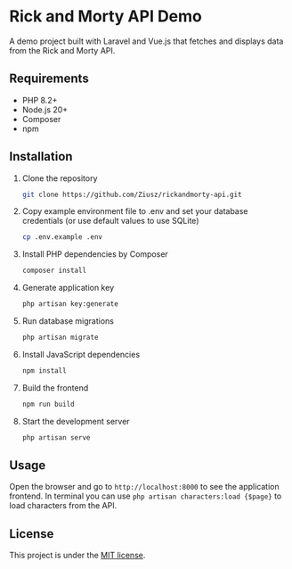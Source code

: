 # Rick and Morty API Demo

A demo project built with Laravel and Vue.js that fetches and displays data from the Rick and Morty API.

## Requirements

- PHP 8.2+
- Node.js 20+
- Composer
- npm

## Installation

1. Clone the repository
   ```bash
   git clone https://github.com/Ziusz/rickandmorty-api.git
   ```

2. Copy example environment file to .env and set your database credentials (or use default values to use SQLite)
   ```bash
   cp .env.example .env
   ```   

3. Install PHP dependencies by Composer
   ```bash
   composer install
   ```

4. Generate application key
   ```bash
   php artisan key:generate
   ```   

5. Run database migrations
   ```bash
   php artisan migrate
   ```

6. Install JavaScript dependencies
   ```bash
   npm install
   ```

7. Build the frontend
   ```bash
   npm run build
   ```

8. Start the development server
   ```bash
   php artisan serve
   ```

## Usage

Open the browser and go to `http://localhost:8000` to see the application frontend.
In terminal you can use `php artisan characters:load {$page}` to load characters from the API.

## License

This project is under the [MIT license](LICENSE).